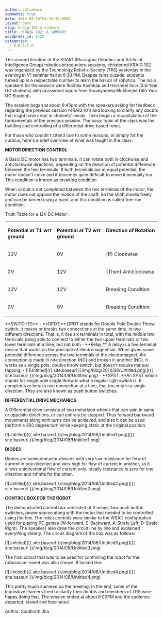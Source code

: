 ```yaml
---
author: rbtxadmin
comments: true
date: 2014-08-20T01:38:32.000Z
layout: post
slug: kraig-102-a-summary
title: 'KRAIG 102: A SUMMARY'
wordpress_id: 1425
categories:
  - K.R.A.I.G.
---
```


The second iteration of the KRAIG (Kharagpur Robotics and Artificial Intelligence Group) robotics introductory sessions, christened KRAIG 102 was organized by the Technology Robotix Society (TRS) yesterday in the evening in V1 seminar hall at 6:30 PM. Despite rains outside, students turned up in a respectable number to learn the basics of robotics. The main speakers for the session were Ruchita Kachhap and Harsheel Soin (3rd Year UG students) with ocassional inputs from Soumyadeep Mukherjee (4th Year UG Student).

The session began at about 6:45pm with the speakers asking for feedback regarding the previous session (KRAIG 101) and looking to clarify any doubts that might have crept in students' minds. Then began a recapitulation of the fundamentals of the previous session. The basic topic of the class was the building and controlling of a differential drive based robot.

For those who couldn't attend due to some reasons, or simply for the curious, here's a brief overview of what was taught in the class:

**MOTOR DIRECTION CONTROL**

A Basic DC motor has two terminals. It can rotate both in clockwise and anticlockwise directions, depending on the direction of potential difference between the two terminals. If both terminals are at equal potential, the motor doesn't move and it becomes quite difficult to move it manually too. This condition is known as breaking condition

When circuit is not completed between the two terminals of the motor, the motor does not oppose the motion of the shaft. So the shaft moves freely and can be turned using a hand, and this condition is called free run condition.

Truth Table for a 12V DC Motor :

<table cellpadding="0" width="643" cellspacing="0" border="0" >

<tbody >
<tr >

<td width="214" valign="top" >

**Potential at T1 wrt ground**

</td>

<td width="214" valign="top" >

**Potential at T2 wrt ground**

</td>

<td width="214" valign="top" >

**Direction of Rotation**

</td>
</tr>
<tr >

<td width="214" valign="top" >

12V

</td>

<td width="214" valign="top" >

0V

</td>

<td width="214" valign="top" >

(If) Clockwise

</td>
</tr>
<tr >

<td width="214" valign="top" >

0V

</td>

<td width="214" valign="top" >

12V

</td>

<td width="214" valign="top" >

(Then) Anticlockwise

</td>
</tr>
<tr >

<td width="214" valign="top" >

12V

</td>

<td width="214" valign="top" >

12V

</td>

<td width="214" valign="top" >

Breaking Condition

</td>
</tr>
<tr >

<td width="214" valign="top" >

0V

</td>

<td width="214" valign="top" >

0V

</td>

<td width="214" valign="top" >

Breaking Condition

</td> </tr> </tbody> </table> **SWITCHES**
- **DPDT:** DPDT stands for Double Pole Double Throw switch. It makes or breaks two connections at the same time, in two different directions. That is, it has six terminals in total, with the middle two terminals being able to connect to either the two upper terminals or two lower terminals at a time, but not both
- **Relay:** A relay is a five terminal device that works on the principle of electromagnetism. When given some potential difference across the two terminals of the electromagnet, the connection is made in one direction (NO) and broken in another (NC). It works as a single pole, double throw switch, but doesn't require manual tapping.
- [![Untitled]({{ site.baseurl }}/img/blog/2014/08/Untitled.png)]({{ site.baseurl }}/img/blog/2014/08/Untitled.png)
- **SPST: **An SPST which stands for single pole single throw is what a regular light switch is. It completes or breaks one connection at a time, that too only in a single direction. They are also known as push button switches.

**DIFFERENTIAL DRIVE MECHANICS**

A Differential drive consists of two motorized wheels that can spin in same or opposite directions, or can entirely be stopped. Thus forward backward movements along with turns can be achieved, and also it can be used perform a 360 degree turn while keeping static at the original position.

[![Untitled]({{ site.baseurl }}/img/blog/2014/08/Untitled1.png)]({{ site.baseurl }}/img/blog/2014/08/Untitled1.png)

**DIODES**

Diodes are semiconductor devices with very low resistance for flow of current in one direction and very high for flow of current in another, so it allows unidirectional flow of current only.  Ideally resistance is zero for one direction and infinite for the other.

[![Untitled]({{ site.baseurl }}/img/blog/2014/08/Untitled2.png)]({{ site.baseurl }}/img/blog/2014/08/Untitled2.png)

**CONTROL BOX FOR THE ROBOT**

The demonstrated control box consisted of 2 relays, two push button switches, power source along with the motor that needed to be controlled using the box. The robot controls were similar to the WSAD configuration used for playing PC games (W-forward, S-Backward, A-Strafe Left, D-Strafe Right). The speakers also drew the circuit line by line and explained everything clearly. The circuit diagram of the box was as follows:

[![Untitled]({{ site.baseurl }}/img/blog/2014/08/Untitled3.png)]({{ site.baseurl }}/img/blog/2014/08/Untitled3.png)

The final circuit that was to be used for controlling the robot for the robosoccer event was also shown. It looked like:

[![Untitled]({{ site.baseurl }}/img/blog/2014/08/Untitled4.png)]({{ site.baseurl }}/img/blog/2014/08/Untitled4.png)

This pretty much summed up the meeting. In the end, some of the inquisitive learners tried to clarify their doubts and members of TRS were happy doing that. The session ended at about 8:00PM and the audience departed, elated and fascinated.

Author: Siddharth Jha
